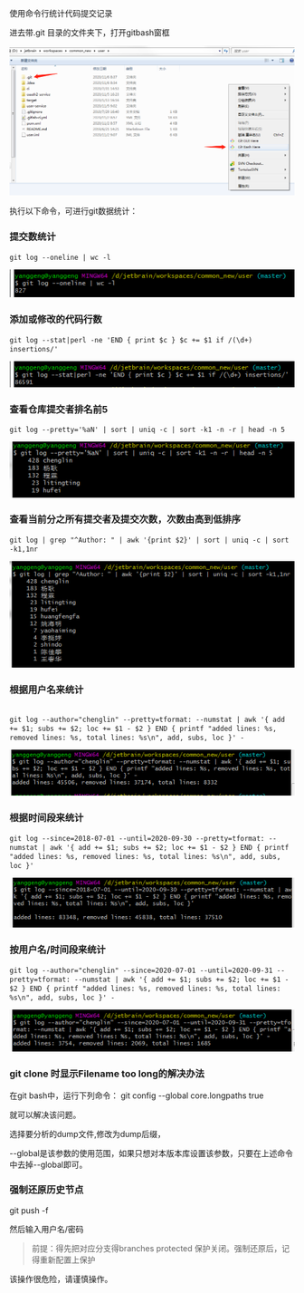 使用命令行统计代码提交记录

进去带.git 目录的文件夹下，打开gitbash窗框

![image-20201106094504098](images/image-20201106094504098.png)

执行以下命令，可进行git数据统计：

### 提交数统计

```shell
git log --oneline | wc -l
```

![image-20201106094717814](images/image-20201106094717814.png)

### 添加或修改的代码行数

```shell
git log --stat|perl -ne 'END { print $c } $c += $1 if /(\d+) insertions/'
```

![image-20201106094723812](images/image-20201106094723812.png)



### 查看仓库提交者排名前5

```shell
git log --pretty='%aN' | sort | uniq -c | sort -k1 -n -r | head -n 5
```

![image-20201106094812452](images/image-20201106094812452.png)

### 查看当前分之所有提交者及提交次数，次数由高到低排序

```shell
git log | grep "^Author: " | awk '{print $2}' | sort | uniq -c | sort -k1,1nr
```

![image-20201106094948695](images/image-20201106094948695.png)

### 根据用户名来统计

```shell

git log --author="chenglin" --pretty=tformat: --numstat | awk '{ add += $1; subs += $2; loc += $1 - $2 } END { printf "added lines: %s, removed lines: %s, total lines: %s\n", add, subs, loc }' -

```

![image-20201106095227214](images/image-20201106095227214.png)



### 根据时间段来统计

```shell
git log --since=2018-07-01 --until=2020-09-30 --pretty=tformat: --numstat | awk '{ add += $1; subs += $2; loc += $1 - $2 } END { printf "added lines: %s, removed lines: %s, total lines: %s\n", add, subs, loc }'

```

![image-20201106095344492](images/image-20201106095344492.png)



### 按用户名/时间段来统计

```shell
git log --author="chenglin" --since=2020-07-01 --until=2020-09-31 --pretty=tformat: --numstat | awk '{ add += $1; subs += $2; loc += $1 - $2 } END { printf "added lines: %s, removed lines: %s, total lines: %s\n", add, subs, loc }' -

```

![image-20201106095555331](images/image-20201106095555331.png)





### git clone 时显示Filename too long的解决办法

在git bash中，运行下列命令： git config --global core.longpaths true

就可以解决该问题。

选择要分析的dump文件,修改为dump后缀，

--global是该参数的使用范围，如果只想对本版本库设置该参数，只要在上述命令中去掉--global即可。



### 强制还原历史节点

git push -f

然后输入用户名/密码 

> 前提：得先把对应分支得branches protected  保护关闭。强制还原后，记得重新配置上保护

该操作很危险，请谨慎操作。



